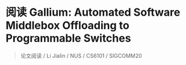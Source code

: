 # 阅读 Gallium: Automated Software Middlebox Offloading to Programmable Switches

> 论文阅读 / Li Jialin / NUS / CS6101 / SIGCOMM20
